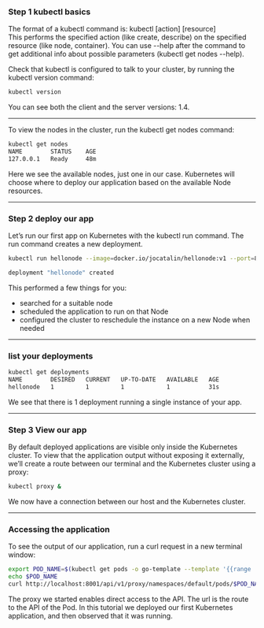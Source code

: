 ### Step 1 kubectl basics

The format of a kubectl command is: kubectl [action] [resource]  
This performs the specified action  (like create, describe) on the specified resource (like node, container). You can use --help after the command to get additional info about possible parameters (kubectl get nodes --help).


Check that kubectl is configured to talk to your cluster, by running the kubectl version command:
```bash
kubectl version
```

You can see both the client and the server versions: 1.4.

----

To view the nodes in the cluster, run the kubectl get nodes command:
```bash	
kubectl get nodes
NAME        STATUS    AGE
127.0.0.1   Ready     48m
```

Here we see the available nodes, just one in our case. Kubernetes will choose where to deploy our application based on the available Node resources.

----

### Step 2 deploy our app 

Let’s run our first app on Kubernetes with the kubectl run command. The run command creates a new deployment.

```bash
kubectl run hellonode --image=docker.io/jocatalin/hellonode:v1 --port=8080 

deployment "hellonode" created
```

This performed a few things for you:
* searched for a suitable node
* scheduled the application to run on that Node
* configured the cluster to reschedule the instance on a new Node when needed 

----

### list your deployments

```bash
kubectl get deployments
NAME        DESIRED   CURRENT   UP-TO-DATE   AVAILABLE   AGE
hellonode   1         1         1            1           31s
````

We see that there is 1 deployment running a single instance of your app. 

----

### Step 3 View our app

By default deployed applications are visible only inside the Kubernetes cluster. To view that the application output without exposing it externally, we’ll create a route between our terminal and the Kubernetes cluster using a proxy:
```bash
kubectl proxy &
```
We now have a connection between our host and the Kubernetes cluster.

----

### Accessing the application

To see the output of our application, run a curl request in a new terminal window:
```bash
export POD_NAME=$(kubectl get pods -o go-template --template '{{range .items}}{{.metadata.name}}{{"\n"}}{{end}}')
echo $POD_NAME
curl http://localhost:8001/api/v1/proxy/namespaces/default/pods/$POD_NAME/
```

The proxy we started enables direct access to the API. The url is the route to the API of the Pod.
In this tutorial we deployed our first Kubernetes application, and then observed that it was running.
